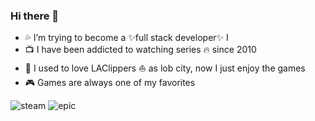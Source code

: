 ### Hi there 👋

<!--
**Meruem117/Meruem117** is a ✨ _special_ ✨ repository because its `README.md` (this file) appears on your GitHub profile.

Here are some ideas to get you started:

- 🔭 I’m currently working on ...
- 🌱 I’m currently learning ...
- 👯 I’m looking to collaborate on ...
- 🤔 I’m looking for help with ...
- 💬 Ask me about ...
- 📫 How to reach me: ...
- 😄 Pronouns: ...
- ⚡ Fun fact: ...
-->

- 💦 I’m trying to become a ✨full stack developer✨ I
- 📺 I have been addicted to watching series 🔥 since 2010
- 🏀 I used to love LAClippers ⛵ as lob city, now I just enjoy the games
- 🎮 Games are always one of my favorites

<!-- ![stats](https://github-readme-stats.vercel.app/api?username=Meruem117) -->

![steam](https://img.shields.io/badge/Steam-Meruem-9cf) 
![epic](https://img.shields.io/badge/Epic-Meruem-blue)

<!-- ![languages](https://github-readme-stats.vercel.app/api/top-langs/?username=Meruem117&layout=compact&hide_border=true&langs_count=10) -->
